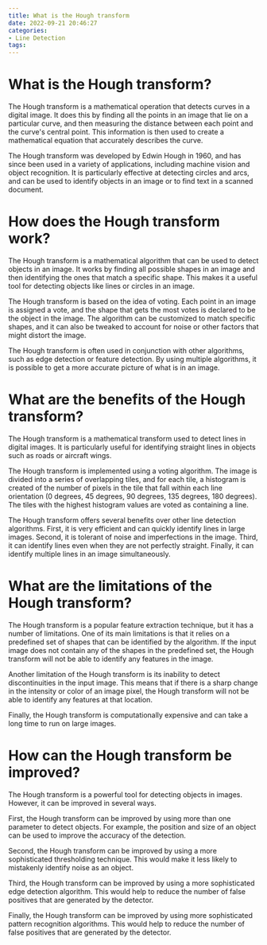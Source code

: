 ```yaml
---
title: What is the Hough transform
date: 2022-09-21 20:46:27
categories:
- Line Detection
tags:
---
```



#  What is the Hough transform?

The Hough transform is a mathematical operation that detects curves in a digital image. It does this by finding all the points in an image that lie on a particular curve, and then measuring the distance between each point and the curve's central point. This information is then used to create a mathematical equation that accurately describes the curve.

The Hough transform was developed by Edwin Hough in 1960, and has since been used in a variety of applications, including machine vision and object recognition. It is particularly effective at detecting circles and arcs, and can be used to identify objects in an image or to find text in a scanned document.

#  How does the Hough transform work?

The Hough transform is a mathematical algorithm that can be used to detect objects in an image. It works by finding all possible shapes in an image and then identifying the ones that match a specific shape. This makes it a useful tool for detecting objects like lines or circles in an image.

The Hough transform is based on the idea of voting. Each point in an image is assigned a vote, and the shape that gets the most votes is declared to be the object in the image. The algorithm can be customized to match specific shapes, and it can also be tweaked to account for noise or other factors that might distort the image.

The Hough transform is often used in conjunction with other algorithms, such as edge detection or feature detection. By using multiple algorithms, it is possible to get a more accurate picture of what is in an image.

#  What are the benefits of the Hough transform?

The Hough transform is a mathematical transform used to detect lines in digital images. It is particularly useful for identifying straight lines in objects such as roads or aircraft wings.

The Hough transform is implemented using a voting algorithm. The image is divided into a series of overlapping tiles, and for each tile, a histogram is created of the number of pixels in the tile that fall within each line orientation (0 degrees, 45 degrees, 90 degrees, 135 degrees, 180 degrees). The tiles with the highest histogram values are voted as containing a line.

The Hough transform offers several benefits over other line detection algorithms. First, it is very efficient and can quickly identify lines in large images. Second, it is tolerant of noise and imperfections in the image. Third, it can identify lines even when they are not perfectly straight. Finally, it can identify multiple lines in an image simultaneously.

#  What are the limitations of the Hough transform?

The Hough transform is a popular feature extraction technique, but it has a number of limitations. One of its main limitations is that it relies on a predefined set of shapes that can be identified by the algorithm. If the input image does not contain any of the shapes in the predefined set, the Hough transform will not be able to identify any features in the image.

Another limitation of the Hough transform is its inability to detect discontinuities in the input image. This means that if there is a sharp change in the intensity or color of an image pixel, the Hough transform will not be able to identify any features at that location.

Finally, the Hough transform is computationally expensive and can take a long time to run on large images.

#  How can the Hough transform be improved?

The Hough transform is a powerful tool for detecting objects in images. However, it can be improved in several ways.

First, the Hough transform can be improved by using more than one parameter to detect objects. For example, the position and size of an object can be used to improve the accuracy of the detection.

Second, the Hough transform can be improved by using a more sophisticated thresholding technique. This would make it less likely to mistakenly identify noise as an object.

Third, the Hough transform can be improved by using a more sophisticated edge detection algorithm. This would help to reduce the number of false positives that are generated by the detector.

Finally, the Hough transform can be improved by using more sophisticated pattern recognition algorithms. This would help to reduce the number of false positives that are generated by the detector.